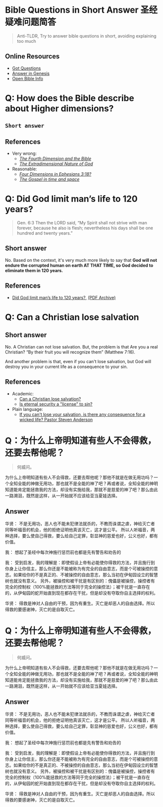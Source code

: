 # Bible Questions in Short Answer 圣经疑难问题简答
> Anti-TLDR, Try to answer bible questions in short, avoiding explaining too much

## Online Resources
- [Got Questions](https://www.gotquestions.org/)
- [Answer in Genesis](https://answersingenesis.org/)
- [Open Bible Info](https://www.openbible.info/)


# Q: How does the Bible describe about Higher dimensions?

## `Short answer`

## References
- Very wrong:
    - [_The Fourth Dimension and the Bible_](http://www.math.brown.edu/~banchoff/Yale/project13/bible)
    - [_The Extradimensional Nature of God_](http://www.godandscience.org/apologetics/xdimgod.html)
- Reasonable:
    - [_Four Dimensions in Ephesians 3:18?_](https://scibible.wordpress.com/2013/11/23/four-dimensions-in-ephesians-318/)
    - [_The Gospel in time and space_](https://creation.com/the-gospel-in-time-and-space)


# Q: Did God limit man’s life to 120 years?

> Gen. 6:3  Then the LORD said, “My Spirit shall not strive with man forever, because he also is flesh; nevertheless his days shall be one hundred and twenty years.”

## Short answer
No. Based on the context, it's very much more likely to say that **God will not endure the corrupted human on earth AT THAT TIME, so God decided to eliminate them in 120 years.**

## References
- [Did God limit man’s life to 120 years?](https://www.versebyverseministry.org/bible-answers/are-people-limited-to-120-years-of-life/), [(PDF Archive)](https://github.com/solomonxie/solomonxie.github.io/files/1934342/Did.God.limit.man.s.life.to.120.years_._.Verse.By.Verse.Ministry.pdf)



# Q: Can a Christian lose salvation

## Short answer
No. A Christian can not lose salvation.
But, the problem is that Are you a real Christian?
“By their fruit you will recognize them” (Matthew 7:16).

And another problem is that, even if you can't lose salvation, but God will destroy you in your current life as a consequence to your sin.


## References
- Academic:
    - [Can a Christian lose salvation?](https://www.gotquestions.org/Christian-lose-salvation.html)
    - [Is eternal security a "license" to sin?](https://www.gotquestions.org/license-sin.html)
- Plain language:
    - [If you can't lose your salvation, is there any consequence for a wicked life? Pastor Steven Anderson](https://www.youtube.com/watch?v=Y_HDKvK8jAM)


# Q：为什么上帝明知道有些人不会得救，还要去帮他呢？
> 何威问。

为什么上帝明知道有些人不会得救，还要去帮他呢？那他不就是在做无用功吗？一个全知全能的神做无用功，那也就不是全能的神了吧？再或者说，全知全能的神明知道能肯定能拯救我的方法，却没有实施给我，那就不是慈爱的神了吧？那么由此一路溯洄，既然是这样，从一开始就不应该给亚当夏娃选择。

## Answer

华贤：
不是无用功，恶人也不能未犯律法就杀的，不教而诛谓之虐，神给灭亡者同等听福音的机会，他的拒绝证明他真该灭亡，这才是公平。
所以人听福音，两种选择，要么使自己得救，要么给自己定罪，彰显神的慈爱也好，公义也好，都有价值。

我：
想起了圣经中每次神施行惩罚前也都是先有警告和劝告的

我：
受到启发，我的理解是：即使假设上帝有必能使你得救的方法，并且施行到你身上让你信主，那么你还是不能被称为有完全的自由意志，而是个可被操控的意志。如果给你的不是真正的、不被操控的自由意志，那么当初在伊甸园设立的智慧树也就没有意义。
另外，被操控和被干扰是有区别的：傀儡是被操控，操控者有完全的控制权（100%能拯救的方法等同于完全的操控法）；被干扰是一直存在的，从伊甸园的蛇开始直到现在都存在干扰，但是却没有夺取你自主选择的权利。

华贤：
得救是神对人自由的干预，因为有重生。灭亡是却恶人的自由选择。所以得救的要感谢神，灭亡的是自取灭亡。


# Q：为什么上帝明知道有些人不会得救，还要去帮他呢？
> 何威问。

为什么上帝明知道有些人不会得救，还要去帮他呢？那他不就是在做无用功吗？一个全知全能的神做无用功，那也就不是全能的神了吧？再或者说，全知全能的神明知道能肯定能拯救我的方法，却没有实施给我，那就不是慈爱的神了吧？那么由此一路溯洄，既然是这样，从一开始就不应该给亚当夏娃选择。

## Answer

华贤：
不是无用功，恶人也不能未犯律法就杀的，不教而诛谓之虐，神给灭亡者同等听福音的机会，他的拒绝证明他真该灭亡，这才是公平。
所以人听福音，两种选择，要么使自己得救，要么给自己定罪，彰显神的慈爱也好，公义也好，都有价值。

我：
想起了圣经中每次神施行惩罚前也都是先有警告和劝告的

我：
受到启发，我的理解是：即使假设上帝有必能使你得救的方法，并且施行到你身上让你信主，那么你还是不能被称为有完全的自由意志，而是个可被操控的意志。如果给你的不是真正的、不被操控的自由意志，那么当初在伊甸园设立的智慧树也就没有意义。
另外，被操控和被干扰是有区别的：傀儡是被操控，操控者有完全的控制权（100%能拯救的方法等同于完全的操控法）；被干扰是一直存在的，从伊甸园的蛇开始直到现在都存在干扰，但是却没有夺取你自主选择的权利。

华贤：
得救是神对人自由的干预，因为有重生。灭亡是却恶人的自由选择。所以得救的要感谢神，灭亡的是自取灭亡。